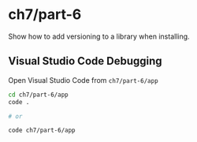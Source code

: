 # ch7/part-6

Show how to add versioning to a library when installing.

## Visual Studio Code Debugging

Open Visual Studio Code from `ch7/part-6/app`

```bash
cd ch7/part-6/app
code .

# or

code ch7/part-6/app
```
